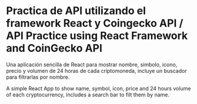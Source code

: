 # Practica de API utilizando el framework React y Coingecko API / API Practice using React Framework and CoinGecko API

Una aplicación sencilla de React para mostrar nombre, simbolo, icono, precio y volumen de 24 horas de cada criptomoneda, incluye un buscador para filtrarlas por nombre.

A simple React App to show name, symbol, icon, price and 24 hours volume of each cryptocurrency, includes a search bar to filt them by name.


